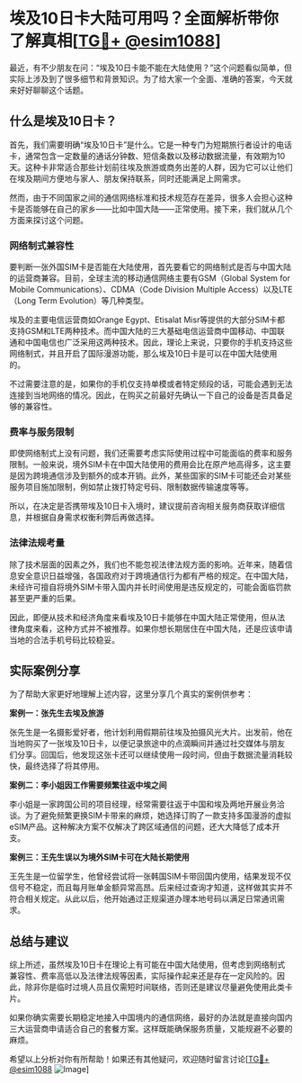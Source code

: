 # 埃及10日卡大陆可用吗？全面解析带你了解真相[[TG💪+ @esim1088](https://t.me/s/esim1088)]

最近，有不少朋友在问：“埃及10日卡能不能在大陆使用？”这个问题看似简单，但实际上涉及到了很多细节和背景知识。为了给大家一个全面、准确的答案，今天就来好好聊聊这个话题。

## 什么是埃及10日卡？

首先，我们需要明确“埃及10日卡”是什么。它是一种专门为短期旅行者设计的电话卡，通常包含一定数量的通话分钟数、短信条数以及移动数据流量，有效期为10天。这种卡非常适合那些计划前往埃及旅游或商务出差的人群，因为它可以让他们在埃及期间方便地与家人、朋友保持联系，同时还能满足上网需求。

然而，由于不同国家之间的通信网络标准和技术规范存在差异，很多人会担心这种卡是否能够在自己的家乡——比如中国大陆——正常使用。接下来，我们就从几个方面来探讨这个问题。

### 网络制式兼容性

要判断一张外国SIM卡是否能在大陆使用，首先要看它的网络制式是否与中国大陆的运营商兼容。目前，全球主流的移动通信网络主要有GSM（Global System for Mobile Communications）、CDMA（Code Division Multiple Access）以及LTE（Long Term Evolution）等几种类型。

埃及的主要电信运营商如Orange Egypt、Etisalat Misr等提供的大部分SIM卡都支持GSM和LTE两种技术。而中国大陆的三大基础电信运营商中国移动、中国联通和中国电信也广泛采用这两种技术。因此，理论上来说，只要你的手机支持这些网络制式，并且开启了国际漫游功能，那么埃及10日卡是可以在中国大陆使用的。

不过需要注意的是，如果你的手机仅支持单模或者特定频段的话，可能会遇到无法连接到当地网络的情况。因此，在购买之前最好先确认一下自己的设备是否具备足够的兼容性。

### 费率与服务限制

即使网络制式上没有问题，我们还需要考虑实际使用过程中可能面临的费率和服务限制。一般来说，境外SIM卡在中国大陆使用的费用会比在原产地高得多，这主要是因为跨境通信涉及到额外的成本开销。此外，某些国家的SIM卡可能还会对某些服务项目施加限制，例如禁止拨打特定号码、限制数据传输速度等等。

所以，在决定是否携带埃及10日卡入境时，建议提前咨询相关服务商获取详细信息，并根据自身需求权衡利弊后再做选择。

### 法律法规考量

除了技术层面的因素之外，我们也不能忽视法律法规方面的影响。近年来，随着信息安全意识日益增强，各国政府对于跨境通信行为都有严格的规定。在中国大陆，未经许可擅自将境外SIM卡带入国内并长时间使用是违反规定的，可能会面临罚款甚至更严重的后果。

因此，即便从技术和经济角度来看埃及10日卡能够在中国大陆正常使用，但从法律角度来看，这种方式并不被推荐。如果你想长期居住在中国大陆，还是应该申请当地的合法手机号码比较稳妥。

## 实际案例分享

为了帮助大家更好地理解上述内容，这里分享几个真实的案例供参考：

**案例一：张先生去埃及旅游**

张先生是一名摄影爱好者，他计划利用假期前往埃及拍摄风光大片。出发前，他在当地购买了一张埃及10日卡，以便记录旅途中的点滴瞬间并通过社交媒体与朋友们分享。回国后，他发现这张卡还可以继续使用一段时间，但由于数据流量消耗较快，最终选择了将其停用。

**案例二：李小姐因工作需要频繁往返中埃之间**

李小姐是一家跨国公司的项目经理，经常需要往返于中国和埃及两地开展业务洽谈。为了避免频繁更换SIM卡带来的麻烦，她选择订购了一款支持多国漫游的虚拟eSIM产品。这种解决方案不仅解决了跨区域通信的问题，还大大降低了成本开支。

**案例三：王先生误以为境外SIM卡可在大陆长期使用**

王先生是一位留学生，他曾经尝试将一张韩国SIM卡带回国内使用，结果发现不仅信号不稳定，而且每月账单金额异常高昂。后来经过查询才知道，这样做其实并不符合相关规定。从此以后，他开始通过正规渠道办理本地号码以满足日常通讯需求。

## 总结与建议

综上所述，虽然埃及10日卡在理论上有可能在中国大陆使用，但考虑到网络制式兼容性、费率高低以及法律法规等因素，实际操作起来还是存在一定风险的。因此，除非你是临时过境人员且仅需短时间联络，否则还是建议尽量避免使用此类卡片。

如果你确实需要长期稳定地接入中国境内的通信网络，最好的办法就是直接向国内三大运营商申请适合自己的套餐方案。这样既能确保服务质量，又能规避不必要的麻烦。

希望以上分析对你有所帮助！如果还有其他疑问，欢迎随时留言讨论[[TG💪+ @esim1088](https://t.me/s/esim1088) ![Image](https://i.postimg.cc/4NQfJmqS/Snipaste-2025-05-13-00-14-12.png)]